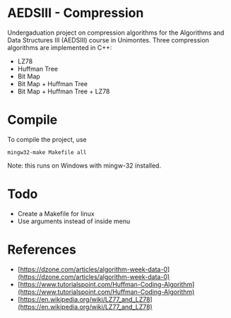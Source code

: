 # AEDSIII - Compression
Undergaduation project on compression algorithms for the Algorithms and Data Structures III (AEDSIII) course in Unimontes. Three compression algorithms are implemented in C++:

* LZ78
* Huffman Tree
* Bit Map
* Bit Map + Huffman Tree
* Bit Map + Huffman Tree + LZ78

# Compile
To compile the project, use
```
mingw32-make Makefile all
```
Note: this runs on Windows with mingw-32 installed.

# Todo
* Create a Makefile for linux
* Use arguments instead of inside menu


# References

* [https://dzone.com/articles/algorithm-week-data-0](https://dzone.com/articles/algorithm-week-data-0)
* [https://www.tutorialspoint.com/Huffman-Coding-Algorithm](https://www.tutorialspoint.com/Huffman-Coding-Algorithm)
* [https://en.wikipedia.org/wiki/LZ77_and_LZ78](https://en.wikipedia.org/wiki/LZ77_and_LZ78)